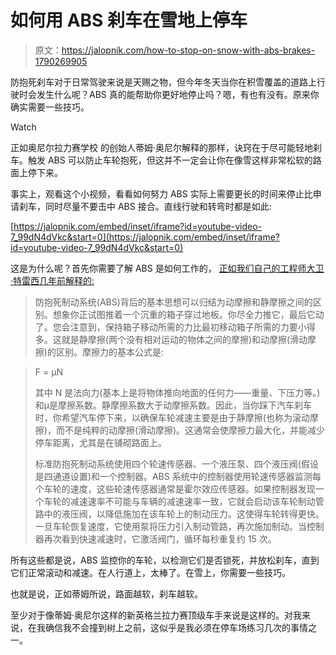 # 如何用 ABS 刹车在雪地上停车

> 原文：<https://jalopnik.com/how-to-stop-on-snow-with-abs-brakes-1790269905>

防抱死刹车对于日常驾驶来说是天赐之物，但今年冬天当你在积雪覆盖的道路上行驶时会发生什么呢？ABS 真的能帮助你更好地停止吗？嗯，有也有没有。原来你确实需要一些技巧。

Watch

正如奥尼尔拉力赛学校 的创始人蒂姆·奥尼尔解释的那样，诀窍在于尽可能轻地刹车。触发 ABS 可以防止车轮抱死，但这并不一定会让你在像雪这样非常松软的路面上停下来。

事实上，观看这个小视频，看看如何努力 ABS 实际上需要更长的时间来停止比申请刹车，同时尽量不要击中 ABS 接合。直线行驶和转弯时都是如此:

 [https://jalopnik.com/embed/inset/iframe?id=youtube-video-7_99dN4dVkc&start=0](https://jalopnik.com/embed/inset/iframe?id=youtube-video-7_99dN4dVkc&start=0) 

这是为什么呢？首先你需要了解 ABS 是如何工作的， [正如我们自己的工程师大卫·特雷西几年前解释的:](http://jalopnik.com/this-is-how-abs-esc-and-traction-control-work-513807036)

> 防抱死制动系统(ABS)背后的基本思想可以归结为动摩擦和静摩擦之间的区别。想象你正试图推着一个沉重的箱子穿过地板。你尽全力推它，最后它动了。您会注意到，保持箱子移动所需的力比最初移动箱子所需的力要小得多。这就是静摩擦(两个没有相对运动的物体之间的摩擦)和动摩擦(滑动摩擦)的区别。摩擦力的基本公式是:

> F = μN
> 
> 其中 N 是法向力(基本上是将物体推向地面的任何力——重量、下压力等。)和μ是摩擦系数。静摩擦系数大于动摩擦系数。因此，当你踩下汽车刹车时，你希望汽车停下来，以确保车轮减速主要是由于静摩擦(也称为滚动摩擦)，而不是纯粹的动摩擦(滑动摩擦)。这通常会使摩擦力最大化，并能减少停车距离，尤其是在铺砌路面上。
> 
> 标准防抱死制动系统使用四个轮速传感器、一个液压泵、四个液压阀(假设是四通道设置)和一个控制器。ABS 系统中的控制器使用轮速传感器监测每个车轮的速度，这些轮速传感器通常是霍尔效应传感器。如果控制器发现一个车轮的减速速率不可能与车辆的减速速率一致，它就会启动该车轮制动管路中的液压阀，以降低施加在该车轮上的制动压力。这使得车轮转得更快。一旦车轮恢复速度，它使用泵将压力引入制动管路，再次施加制动。当控制器再次看到快速减速时，它激活阀门，循环每秒重复约 15 次。

所有这些都是说，ABS 监控你的车轮，以检测它们是否锁死，并放松刹车，直到它们正常滚动和减速。在人行道上，太棒了。在雪上，你需要一些技巧。

也就是说，正如蒂姆所说，路面越软，刹车越软。

至少对于像蒂姆·奥尼尔这样的新英格兰拉力赛顶级车手来说是这样的。对我来说，在我确信我不会撞到树上之前，这似乎是我必须在停车场练习几次的事情之一。